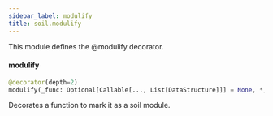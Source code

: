```yaml
---
sidebar_label: modulify
title: soil.modulify
---
```


This module defines the @modulify decorator.

#### modulify

```python
@decorator(depth=2)
modulify(_func: Optional[Callable[..., List[DataStructure]]] = None, *, output_types: Optional[Callable] = None, num_outputs: int = 1, _from_db: bool = False) -> Callable
```

Decorates a function to mark it as a soil module.

